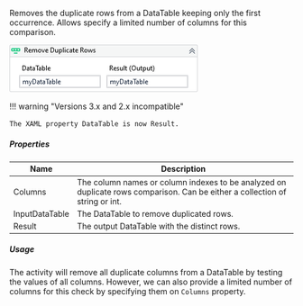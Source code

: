 Removes the duplicate rows from a DataTable keeping only the first occurrence. Allows specify a limited number of columns for this comparison.

![](../img/activities/RemoveDuplicateRows.png)

!!! warning "Versions 3.x and 2.x incompatible"

    The XAML property DataTable is now Result.

##### Properties

|Name          |Description                                                                                                                 |
|--------------|----------------------------------------------------------------------------------------------------------------------------|
|Columns       |The column names or column indexes to be analyzed on duplicate rows comparison. Can be either a collection of string or int.|
|InputDataTable|The DataTable to remove duplicated rows.                                                                                    |
|Result        |The output DataTable with the distinct rows.                                                                                |


##### Usage

The activity will remove all duplicate columns from a DataTable by testing the values of all columns. However, we can also provide a limited number of columns for this check by specifying them on `Columns` property.
